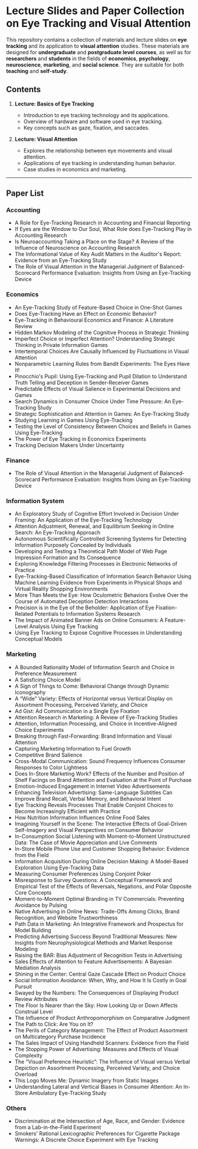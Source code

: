 # Lecture Slides and Paper Collection on Eye Tracking and Visual Attention

This repository contains a collection of materials and lecture slides on **eye tracking** and its application to **visual attention** studies. These materials are designed for **undergraduate** and **postgraduate level courses**, as well as for **researchers** and **students** in the fields of **economics**, **psychology**, **neuroscience**, **marketing**, and **social science**. They are suitable for both **teaching** and **self-study**.

## Contents
1. **Lecture: Basics of Eye Tracking**  
   - Introduction to eye tracking technology and its applications.  
   - Overview of hardware and software used in eye tracking.  
   - Key concepts such as gaze, fixation, and saccades.

2. **Lecture: Visual Attention**  
   - Explores the relationship between eye movements and visual attention.  
   - Applications of eye tracking in understanding human behavior.  
   - Case studies in economics and marketing.

---

## Paper List

### Accounting
- A Role for Eye-Tracking Research in Accounting and Financial Reporting
- If Eyes are the Window to Our Soul, What Role does Eye-Tracking Play in Accounting Research
- Is Neuroaccounting Taking a Place on the Stage? A Review of the Influence of Neuroscience on Accounting Research
- The Informational Value of Key Audit Matters in the Auditor's Report: Evidence from an Eye-Tracking Study
- The Role of Visual Attention in the Managerial Judgment of Balanced-Scorecard Performance Evaluation: Insights from Using an Eye-Tracking Device

### Economics
- An Eye-Tracking Study of Feature-Based Choice in One-Shot Games
- Does Eye-Tracking Have an Effect on Economic Behavior?
- Eye-Tracking in Behavioural Economics and Finance: A Literature Review
- Hidden Markov Modeling of the Cognitive Process in Strategic Thinking
- Imperfect Choice or Imperfect Attention? Understanding Strategic Thinking in Private Information Games
- Intertemporal Choices Are Causally Influenced by Fluctuations in Visual Attention
- Nonparametric Learning Rules from Bandit Experiments: The Eyes Have It!
- Pinocchio's Pupil: Using Eye-Tracking and Pupil Dilation to Understand Truth Telling and Deception in Sender-Receiver Games
- Predictable Effects of Visual Salience in Experimental Decisions and Games
- Search Dynamics in Consumer Choice Under Time Pressure: An Eye-Tracking Study
- Strategic Sophistication and Attention in Games: An Eye-Tracking Study
- Studying Learning in Games Using Eye-Tracking
- Testing the Level of Consistency Between Choices and Beliefs in Games Using Eye-Tracking
- The Power of Eye Tracking in Economics Experiments
- Tracking Decision Makers Under Uncertainty

### Finance
- The Role of Visual Attention in the Managerial Judgment of Balanced‐Scorecard Performance Evaluation: Insights from Using an Eye‐Tracking Device

### Information System
- An Exploratory Study of Cognitive Effort Involved in Decision Under Framing: An Application of the Eye-Tracking Technology
- Attention Adjustment, Renewal, and Equilibrium Seeking in Online Search: An Eye-Tracking Approach
- Autonomous Scientifically Controlled Screening Systems for Detecting Information Purposely Concealed by Individuals
- Developing and Testing a Theoretical Path Model of Web Page Impression Formation and Its Consequence
- Exploring Knowledge Filtering Processes in Electronic Networks of Practice
- Eye-Tracking-Based Classification of Information Search Behavior Using Machine Learning Evidence from Experiments in Physical Shops and Virtual Reality Shopping Environments
- More Than Meets the Eye: How Oculometric Behaviors Evolve Over the Course of Automated Deception Detection Interactions
- Precision is in the Eye of the Beholder: Application of Eye Fixation-Related Potentials to Information Systems Research
- The Impact of Animated Banner Ads on Online Consumers: A Feature-Level Analysis Using Eye Tracking
- Using Eye Tracking to Expose Cognitive Processes in Understanding Conceptual Models

### Marketing
- A Bounded Rationality Model of Information Search and Choice in Preference Measurement
- A Satisficing Choice Model
- A Sign of Things to Come: Behavioral Change through Dynamic Iconography
- A “Wide” Variety: Effects of Horizontal versus Vertical Display on Assortment Processing, Perceived Variety, and Choice
- Ad Gist: Ad Communication in a Single Eye Fixation
- Attention Research in Marketing: A Review of Eye-Tracking Studies
- Attention, Information Processing, and Choice in Incentive-Aligned Choice Experiments
- Breaking through Fast-Forwarding: Brand Information and Visual Attention
- Capturing Marketing Information to Fuel Growth
- Competitive Brand Salience
- Cross-Modal Communication: Sound Frequency Influences Consumer Responses to Color Lightness
- Does In-Store Marketing Work? Effects of the Number and Position of Shelf Facings on Brand Attention and Evaluation at the Point of Purchase
- Emotion-Induced Engagement in Internet Video Advertisements
- Enhancing Television Advertising: Same-Language Subtitles Can Improve Brand Recall, Verbal Memory, and Behavioral Intent
- Eye Tracking Reveals Processes That Enable Conjoint Choices to Become Increasingly Efficient with Practice
- How Nutrition Information Influences Online Food Sales
- Imagining Yourself in the Scene: The Interactive Effects of Goal-Driven Self-Imagery and Visual Perspectives on Consumer Behavior
- In-Consumption Social Listening with Moment-to-Moment Unstructured Data: The Case of Movie Appreciation and Live Comments
- In-Store Mobile Phone Use and Customer Shopping Behavior: Evidence from the Field
- Information Acquisition During Online Decision Making: A Model-Based Exploration Using Eye-Tracking Data
- Measuring Consumer Preferences Using Conjoint Poker
- Misresponse to Survey Questions: A Conceptual Framework and Empirical Test of the Effects of Reversals, Negations, and Polar Opposite Core Concepts
- Moment-to-Moment Optimal Branding in TV Commercials: Preventing Avoidance by Pulsing
- Native Advertising in Online News: Trade-Offs Among Clicks, Brand Recognition, and Website Trustworthiness
- Path Data in Marketing: An Integrative Framework and Prospectus for Model Building
- Predicting Advertising Success Beyond Traditional Measures: New Insights from Neurophysiological Methods and Market Response Modeling
- Raising the BAR: Bias Adjustment of Recognition Tests in Advertising
- Sales Effects of Attention to Feature Advertisements: A Bayesian Mediation Analysis
- Shining in the Center: Central Gaze Cascade Effect on Product Choice
- Social Information Avoidance: When, Why, and How It Is Costly in Goal Pursuit
- Swayed by the Numbers: The Consequences of Displaying Product Review Attributes
- The Floor Is Nearer than the Sky: How Looking Up or Down Affects Construal Level
- The Influence of Product Anthropomorphism on Comparative Judgment
- The Path to Click: Are You on It?
- The Perils of Category Management: The Effect of Product Assortment on Multicategory Purchase Incidence
- The Sales Impact of Using Handheld Scanners: Evidence from the Field
- The Stopping Power of Advertising: Measures and Effects of Visual Complexity
- The “Visual Preference Heuristic”: The Influence of Visual versus Verbal Depiction on Assortment Processing, Perceived Variety, and Choice Overload
- This Logo Moves Me: Dynamic Imagery from Static Images
- Understanding Lateral and Vertical Biases in Consumer Attention: An In-Store Ambulatory Eye-Tracking Study

### Others
- Discrimination at the Intersection of Age, Race, and Gender: Evidence from a Lab-in-the-Field Experiment
- Smokers' Rational Lexicographic Preferences for Cigarette Package Warnings: A Discrete Choice Experiment with Eye Tracking
